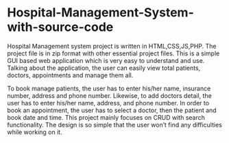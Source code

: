 # Hospital-Management-System-with-source-code
Hospital Management system project is written in HTML,CSS,JS,PHP. The project file is in zip format with other essential project files. This is a simple GUI based web application which is very easy to understand and use. Talking about the application, the user can easily view total patients, doctors, appointments and manage them all.

To book manage patients, the user has to enter his/her name, insurance number, address and phone number. Likewise, to add doctors detail, the user has to enter his/her name, address, and phone number. In order to book an appointment, the user has to select a doctor, then the patient and book date and time. This project mainly focuses on CRUD with search functionality. The design is so simple that the user won’t find any difficulties while working on it.

